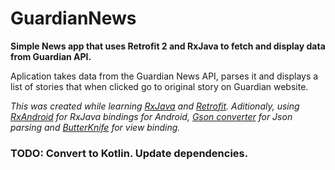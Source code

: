 GuardianNews
============
__Simple News app that uses Retrofit 2 and RxJava to fetch and display data from Guardian API.__

Aplication takes data from the Guardian News API, parses it and displays a list of stories that when clicked go to original story on Guardian website.



*This was created while learning [RxJava][1] and [Retrofit][2]. Aditionaly, using [RxAndroid][3] for RxJava bindings for Android, [Gson converter][4] for Json parsing and [ButterKnife][5] for view binding.*


### TODO: Convert to Kotlin. Update dependencies.

[1]: https://github.com/ReactiveX/RxJava
[2]: https://github.com/square/retrofit	
[3]: https://github.com/ReactiveX/RxAndroid
[4]: https://github.com/google/gson
[5]: https://github.com/JakeWharton/butterknife



